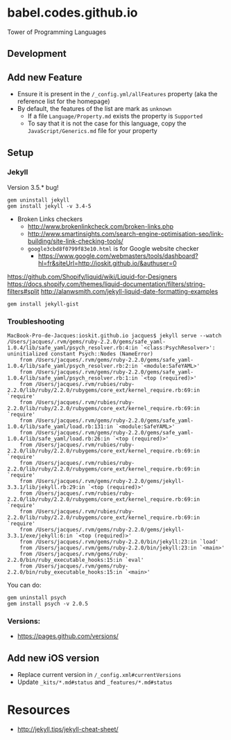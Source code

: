 # babel.codes.github.io

Tower of Programming Languages

## Development

## Add new Feature

- Ensure it is present in the `/_config.yml/allFeatures` property (aka the reference list for the homepage)
- By default, the features of the list are mark as `unknown`
  - If a file `Language/Property.md` exists the property is `Supported`
  - To say that it is not the case for this language, copy the `JavaScript/Generics.md` file for your property 

## Setup

### Jekyll

Version 3.5.* bug!

```
gem uninstall jekyll
gem install jekyll -v 3.4-5
```

* Broken Links checkers
  * http://www.brokenlinkcheck.com/broken-links.php
  * http://www.smartinsights.com/search-engine-optimisation-seo/link-building/site-link-checking-tools/
  * `google3cbd8f0799f83e10.html` is for Google website checker
    * https://www.google.com/webmasters/tools/dashboard?hl=fr&siteUrl=http://ioskit.github.io/&authuser=0

https://github.com/Shopify/liquid/wiki/Liquid-for-Designers
https://docs.shopify.com/themes/liquid-documentation/filters/string-filters#split
http://alanwsmith.com/jekyll-liquid-date-formatting-examples

```
gem install jekyll-gist
```

### Troubleshooting

```
MacBook-Pro-de-Jacques:ioskit.github.io jacques$ jekyll serve --watch
/Users/jacques/.rvm/gems/ruby-2.2.0/gems/safe_yaml-1.0.4/lib/safe_yaml/psych_resolver.rb:4:in `<class:PsychResolver>': uninitialized constant Psych::Nodes (NameError)
	from /Users/jacques/.rvm/gems/ruby-2.2.0/gems/safe_yaml-1.0.4/lib/safe_yaml/psych_resolver.rb:2:in `<module:SafeYAML>'
	from /Users/jacques/.rvm/gems/ruby-2.2.0/gems/safe_yaml-1.0.4/lib/safe_yaml/psych_resolver.rb:1:in `<top (required)>'
	from /Users/jacques/.rvm/rubies/ruby-2.2.0/lib/ruby/2.2.0/rubygems/core_ext/kernel_require.rb:69:in `require'
	from /Users/jacques/.rvm/rubies/ruby-2.2.0/lib/ruby/2.2.0/rubygems/core_ext/kernel_require.rb:69:in `require'
	from /Users/jacques/.rvm/gems/ruby-2.2.0/gems/safe_yaml-1.0.4/lib/safe_yaml/load.rb:131:in `<module:SafeYAML>'
	from /Users/jacques/.rvm/gems/ruby-2.2.0/gems/safe_yaml-1.0.4/lib/safe_yaml/load.rb:26:in `<top (required)>'
	from /Users/jacques/.rvm/rubies/ruby-2.2.0/lib/ruby/2.2.0/rubygems/core_ext/kernel_require.rb:69:in `require'
	from /Users/jacques/.rvm/rubies/ruby-2.2.0/lib/ruby/2.2.0/rubygems/core_ext/kernel_require.rb:69:in `require'
	from /Users/jacques/.rvm/gems/ruby-2.2.0/gems/jekyll-3.3.1/lib/jekyll.rb:29:in `<top (required)>'
	from /Users/jacques/.rvm/rubies/ruby-2.2.0/lib/ruby/2.2.0/rubygems/core_ext/kernel_require.rb:69:in `require'
	from /Users/jacques/.rvm/rubies/ruby-2.2.0/lib/ruby/2.2.0/rubygems/core_ext/kernel_require.rb:69:in `require'
	from /Users/jacques/.rvm/gems/ruby-2.2.0/gems/jekyll-3.3.1/exe/jekyll:6:in `<top (required)>'
	from /Users/jacques/.rvm/gems/ruby-2.2.0/bin/jekyll:23:in `load'
	from /Users/jacques/.rvm/gems/ruby-2.2.0/bin/jekyll:23:in `<main>'
	from /Users/jacques/.rvm/gems/ruby-2.2.0/bin/ruby_executable_hooks:15:in `eval'
	from /Users/jacques/.rvm/gems/ruby-2.2.0/bin/ruby_executable_hooks:15:in `<main>'
```

You can do:

```
gem uninstall psych
gem install psych -v 2.0.5
```

### Versions:

- https://pages.github.com/versions/


## Add new iOS version

* Replace current version in `/_config.xml#currentVersions`
* Update `_kits/*.md#status` and `_features/*.md#status`

# Resources

- http://jekyll.tips/jekyll-cheat-sheet/